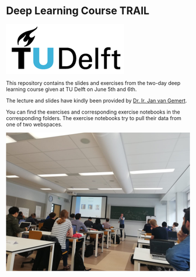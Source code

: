 # Deep Learning Course TRAIL

![TU Delft](images/TU_Delft_logo.png)

This repository contains the slides and exercises from the two-day deep learning course given at TU Delft on June 5th and 6th.

The lecture and slides have kindly been provided by [Dr. Ir. Jan van Gemert](https://jvgemert.github.io/).

You can find the exercises and corresponding exercise notebooks in the corresponding folders. The exercise notebooks try to pull their data from one of two webspaces.

![img](images/day1.jpg)